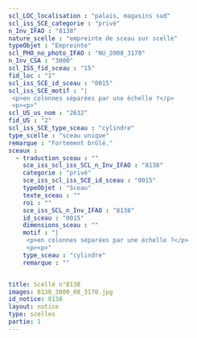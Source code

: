 ```yaml
---
scl_LOC_localisation : "palais, magasins sud"
scl_iss_SCE_categorie : "privé"
n_Inv_IFAO : "8138"
nature_scelle : "empreinte de sceau sur scellé"
typeObjet : "Empreinte"
scl_PHO_no_photo_IFAO : "NU_2008_3170"
n_Inv_CSA : "3000"
scl_ISS_fid_sceau : "15"
fid_loc : "1"
scl_iss_SCE_id_sceau : "0015"
scl_iss_SCE_motif : "|
 <p>en colonnes séparées par une échelle ?</p>
 <p><p>"
scl_US_us_nom : "2632"
fid_US : "2"
scl_iss_SCE_type_sceau : "cylindre"
type_scelle : "sceau unique"
remarque : "Fortement brûlé."
sceaux :
  - traduction_sceau : ""
    sce_iss_scl_iss_SCL_n_Inv_IFAO : "8138"
    categorie : "privé"
    sce_iss_scl_iss_SCE_id_sceau : "0015"
    typeObjet : "Sceau"
    texte_sceau : ""
    roi : ""
    sce_iss_SCL_n_Inv_IFAO : "8138"
    id_sceau : "0015"
    dimensions_sceau : ""
    motif : "|
     <p>en colonnes séparées par une échelle ?</p>
     <p><p>"
    type_sceau : "cylindre"
    remarque : ""


title: Scellé n°8138
images: 8138_3000_08_3170.jpg
id_notice: 8138
layout: notice
type: scelles
partie: 1
---
```

